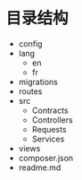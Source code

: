 # 目录结构

- config
- lang
    - en
    - fr
- migrations
- routes
- src
    - Contracts
    - Controllers
    - Requests
    - Services
- views
- composer.json
- readme.md